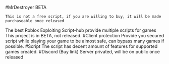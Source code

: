 #MrDestroyer BETA
```
This is not a free script, if you are willing to buy, it will be made purchaseable once released
```
The best Roblox Exploiting Script-hub provide multiple scripts for games
This project is in BETA, not released.
#Client protection
Provide you secured script while playing your game to be almost safe, can bypass many games if possible.
#Script
The script has decent amount of features for supported games created.
#Discord (Buy link)
Server privated, will be on public once released
